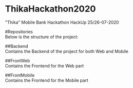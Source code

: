 # ThikaHackathon2020
"Thika" Mobile Bank Hackathon HackUp 25/26-07-2020  

#Repositories  
Below is the structure of the project:  

##Backend  
Contains the Backend of the project for both Web and Mobile  

##FrontWeb  
Contains the Frontend for the Web part  

##FrontMobile  
Contains the Frontend for the Mobile part  
